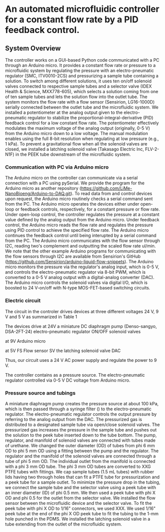 
# An automated microfluidic controller for a constant flow rate by a PID feedback control.


## System Overview
The controller works on a GUI-based Python code communicated with a PC through an Arduino micro.
It provides a constant flow rate or pressure to a microfluidic system by regulating the pressure with an electro-pneumatic regulator (SMC, ITV0010-2CS) and pressurizing a sample tube containing a solution.
To switch among different solutions, it uses ten on/off solenoid valves connected to respective sample tubes and a selector valve (IDEX Health & Science, MXX778-605), which selects a solution coming from one of ten sample tubes and lets the solution flow into the outlet tube.
The system monitors the flow rate with a flow sensor (Sensirion, LG16-1000D) serially connected between the outlet tube and the microfluidic system.
We installed a potentiometer at the analog output given to the electro-pneumatic regulator to stabilize the proportional-integral-derivative (PID) feedback control for a low constant flow rate. 
The potentiometer effectively modulates the maximum voltage of the analog output (originally, 0-5 V) from the Arduino micro down to a low voltage. The manual modulation enables using the full 8-bit resolution when regulating at low pressure (e.g., 1 kPa).
To prevent a gravitational flow when all the solenoid valves are closed, we installed a latching solenoid valve (Takasago Electric Inc, FLV-2-N1F) in the PEEK tube downstream of the microfluidic system.

### Communication with PC via Arduino micro
The Arduino micro on the controller can communicate via a serial connection with a PC using pySerial.
We provide the program for the Arduino micro as another repository (https://github.com/LiMe-NanoBioeng/Arduino-to-DAQ.git).
To read data from and control devices upon request, the Arduino micro routinely checks a serial command sent from the PC.
The Arduino micro operates the devices either under open-loop or feedback controls, respectively, for a constant pressure or flow rate.
Under open-loop control, the controller regulates the pressure at a constant value defined by the analog output from the Arduino micro.
Under feedback control, the Arduino micro reads the flow rate and regulates the pressure using PID control to achieve the specified flow rate.
The Arduino micro continues the feedback control until being interupted by a serial command from the PC.
The Arduino micro communicates with the flow sensor through I2C, reading two's complement and outputting the scaled flow rate ul/min.
We note that the other example Arduino programs for communicating with the flow sensors through I2C are available from Sensirion's GitHub (https://github.com/Sensirion/arduino-liquid-flow-snippets).
The Arduino micro monitors the pressure via the regulator's analog input, which is 0-5 V, and controls the electro-pneumatic regulator via 8-bit PWM, which is converted to a 0-5 V analog output with a digital-analog converter (DAC).
The Arduino micro controls the solenoid valves via digital I/O, which is boosted to 24 V-on/off with N-type MOS-FET-based switching circuits.

### Electric circuit
The circuit in the controler drives devices at three different voltages 24 V, 9 V and 5 V as summarized in Table 1

The devices drive
at 24V
a miniature DC diaphragm pump (Denso-sangyo, DSA-2FT-24)
electro-pneumatic regulator
ON/OFF solenoid valves

at 9V
Arduino micro

at 5V
FS Flow sensor
SV the latching solenoid valve
DAC

Thus, our circuit uses a 24 V AC power supply and regulate the power to 9 V. 

The controller contains  as a pressure source.
The electro-pneumatic regulator controlled via 0-5 V DC voltage from Arduino micro.


### Pressure source and tubings
A miniature diaphragm pump creates the pressure source at about 100 kPa, which is then passed through a syringe filter () to the electro-pneumatic regulator.
The electro-pneumatic regulator controls the output pressure by referring to the analog output from the DAC.
The pressurized gas is distributed to a designated sample tube via open/close solenoid valves.
The pressurized gas increases the pressure in the sample tube and pushes out the solution to the peek tube inserted down to the tube bottom.
The pump, regulator, and manifold of solenoid valves are connected with tubes made of urethane.
We changed the outer diameter (OD) of tubes from phi 6 mm OD to phi 5 mm OD using a fitting between the pump and the regulator.
The regulator and the manifold of the solenoid valves are connected through a tube of phi 5 mm OD.
The individual outlet from the manifold is connected with a phi 3 mm OD tube.
The phi 3 mm OD tubes are converted to XXG PTFE tubes with fittings.
We cap sample tubes (1.5 mL tubes) with rubber lids having two through holes that can fit a PTFE tube for pressurization and a peek tube for a sample outlet.
To minimize the pressure drop in the tubing, we connect the sample tube and the selector valve using a peek tube with an inner diameter (ID) of phi 0.5 mm.
We then used a peek tube with phi X OD and phi 0.5 for the outlet from the selector valve.
We installed the flow sensor between the microfluidic device and the selector valve.
To fit the peek tube with phi X OD to 1/16" connectors, we used XXX.
We used 1/16" peek tube at the end of the phi X OD peek tube to fit the tubing to the 1-mm hole punched in the PDMS.
We installed the latching solenoid valve in a tube extending from the outlet of the microfluidic system.



